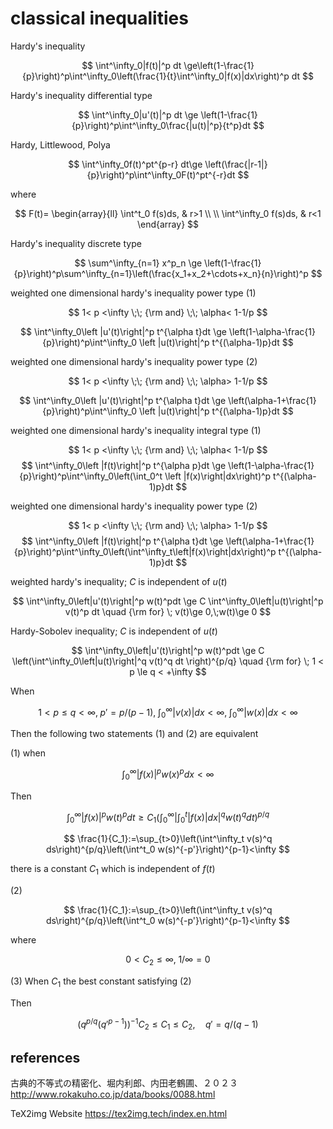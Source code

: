 # classical inequalities

Hardy's inequality

$$
\int^\infty_0|f(t)|^p dt \ge\left(1-\frac{1}{p}\right)^p\int^\infty_0\left(\frac{1}{t}\int^\infty_0|f(x)|dx\right)^p dt
$$


Hardy's inequality differential type

$$
\int^\infty_0|u'(t)|^p dt \ge \left(1-\frac{1}{p}\right)^p\int^\infty_0\frac{|u(t)|^p}{t^p}dt
$$

Hardy, Littlewood, Polya

$$
\int^\infty_0f(t)^pt^{p-r} dt\ge \left(\frac{|r-1|}{p}\right)^p\int^\infty_0F(t)^pt^{-r}dt
$$

where

$$
F(t)=
\begin{array}{ll}
\int^t_0 f(s)ds, & r>1 \\
\\
\int^\infty_0 f(s)ds, & r<1
\end{array}
$$

Hardy's inequality discrete type

$$
\sum^\infty_{n=1} x^p_n \ge \left(1-\frac{1}{p}\right)^p\sum^\infty_{n=1}\left(\frac{x_1+x_2+\cdots+x_n}{n}\right)^p
$$

weighted one dimensional hardy's inequality power type (1)

$$
1< p <\infty \;\; {\rm and} \;\; \alpha< 1-1/p
$$

$$
\int^\infty_0\left |u'(t)\right|^p t^{\alpha t}dt \ge \left(1-\alpha-\frac{1}{p}\right)^p\int^\infty_0 \left |u(t)\right|^p t^{(\alpha-1)p}dt
$$

weighted one dimensional hardy's inequality power type (2)

$$
1< p <\infty \;\; {\rm and} \;\; \alpha> 1-1/p
$$

$$
\int^\infty_0\left |u'(t)\right|^p t^{\alpha t}dt \ge \left(\alpha-1+\frac{1}{p}\right)^p\int^\infty_0 \left |u(t)\right|^p t^{(\alpha-1)p}dt
$$

weighted one dimensional hardy's inequality integral type (1)

$$
1< p <\infty \;\; {\rm and} \;\; \alpha< 1-1/p
$$
$$
\int^\infty_0\left |f(t)\right|^p t^{\alpha p}dt \ge \left(1-\alpha-\frac{1}{p}\right)^p\int^\infty_0\left(\int_0^t \left |f(x)\right|dx\right)^p t^{(\alpha-1)p}dt
$$

weighted one dimensional hardy's inequality power type (2)

$$
1< p <\infty \;\; {\rm and} \;\; \alpha> 1-1/p
$$
$$
\int^\infty_0\left |f(t)\right|^p t^{\alpha t}dt \ge \left(\alpha-1+\frac{1}{p}\right)^p\int^\infty_0\left(\int^\infty_t\left|f(x)\right|dx\right)^p t^{(\alpha-1)p}dt
$$

weighted hardy's inequality; $C$ is independent of $u(t)$

$$
\int^\infty_0\left|u'(t)\right|^p w(t)^pdt \ge C \int^\infty_0\left|u(t)\right|^p v(t)^p dt \quad {\rm for} \; v(t)\ge 0,\;w(t)\ge 0
$$

Hardy-Sobolev inequality; $C$ is independent of $u(t)$

$$
\int^\infty_0\left|u'(t)\right|^p w(t)^pdt \ge C \left(\int^\infty_0\left|u(t)\right|^q v(t)^q dt \right)^{p/q} \quad {\rm for} \; 1 < p \le q < +\infty
$$

When 

$$
1<p \le q<\infty,\;p'=p/(p-1),\;\int^\infty_0|v(x)|dx<\infty,\;\int^\infty_0|w(x)|dx<\infty
$$

Then the following two statements (1) and (2) are equivalent

(1) when

$$
\int^\infty_0|f(x)|^pw(x)^p dx<\infty
$$

Then

$$
\int^\infty_0|f(x)|^p w(t)^p dt \ge C_1\left(\int^\infty_0\left|\int^t_0|f(x)|dx\right|^q w(t)^q dt\right)^{p/q}
$$

$$
\frac{1}{C_1}:=\sup_{t>0}\left(\int^\infty_t v(s)^q ds\right)^{p/q}\left(\int^t_0 w(s)^{-p'}\right)^{p-1}<\infty
$$

there is a constant $C_1$ which is independent of $f(t)$

(2)

$$
\frac{1}{C_1}:=\sup_{t>0}\left(\int^\infty_t v(s)^q ds\right)^{p/q}\left(\int^t_0 w(s)^{-p'}\right)^{p-1}<\infty
$$

where

$$
0<C_2\le \infty,\; 1/\infty=0
$$

(3) When $C_1$ the best constant satisfying (2)

Then

$$
\left(q^{p/q}(q'^{p-1})\right)^{-1}C_2 \le C_1 \le C_2,\quad q'=q/(q-1)
$$



## references
古典的不等式の精密化、堀内利郎、内田老鶴圃、２０２３ 
http://www.rokakuho.co.jp/data/books/0088.html

TeX2img Website
https://tex2img.tech/index.en.html

